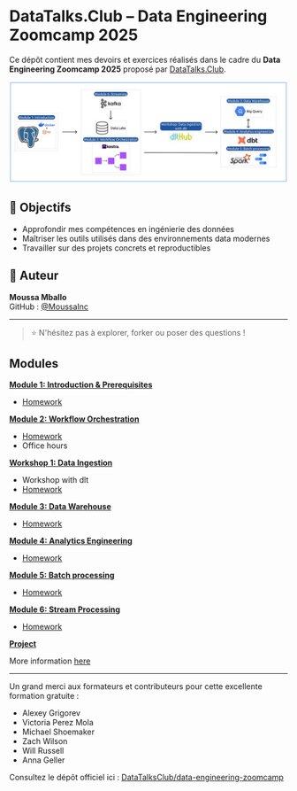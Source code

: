 
# DataTalks.Club – Data Engineering Zoomcamp 2025

Ce dépôt contient mes devoirs et exercices réalisés dans le cadre du **Data Engineering Zoomcamp 2025** proposé par [DataTalks.Club](https://datatalks.club/).

![Logo Zoomcamp](images/de-image.png)



## 🎯 Objectifs

- Approfondir mes compétences en ingénierie des données
- Maîtriser les outils utilisés dans des environnements data modernes
- Travailler sur des projets concrets et reproductibles

## 👤 Auteur

**Moussa Mballo**  
GitHub : [@MoussaInc](https://github.com/MoussaInc)

---

> ⭐ N'hésitez pas à explorer, forker ou poser des questions !


## Modules

[**Module 1: Introduction & Prerequisites**](01-docker-terraform/)

* [Homework](chap01-docker-terraform/homework.md)


[**Module 2: Workflow Orchestration**](02-workflow-orchestration)

* [Homework](ch02-workflow-orchestration/homework.md)
* Office hours

[**Workshop 1: Data Ingestion**](workshops/dlt/README.md)

* Workshop with dlt
* [Homework](workshops/dlt/README.md)


[**Module 3: Data Warehouse**](03-data-warehouse)

* [Homework](chap03-data-warehouse/homework.md)


[**Module 4: Analytics Engineering**](04-analytics-engineering/)

* [Homework](chap04-analytics-engineering/homework.md)


[**Module 5: Batch processing**](05-batch/)

* [Homework](chap05-batch/homework.md)


[**Module 6: Stream Processing**](06-streaming)

* [Homework](chap06-streaming/homework.md)


[**Project**](project.md)

More information [here](project.md)

---

Un grand merci aux formateurs et contributeurs pour cette excellente formation gratuite :

- Alexey Grigorev 
- Victoria Perez Mola   
- Michael Shoemaker  
- Zach Wilson  
- Will Russell  
- Anna Geller  

Consultez le dépôt officiel ici : [DataTalksClub/data-engineering-zoomcamp](https://github.com/DataTalksClub/data-engineering-zoomcamp)

